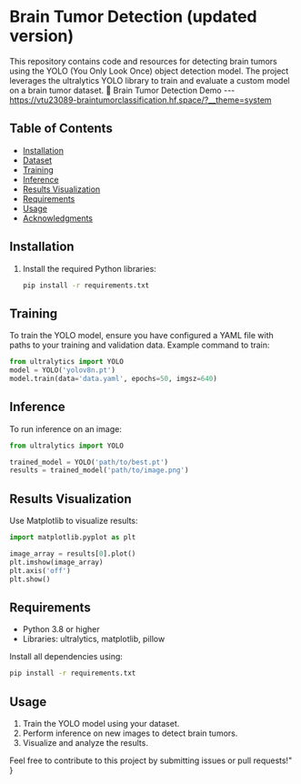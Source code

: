 # Brain Tumor Detection (updated version)

This repository contains code and resources for detecting brain tumors using the YOLO (You Only Look Once) object detection model. The project leverages the ultralytics YOLO library to train and evaluate a custom model on a brain tumor dataset.
🔗 Brain Tumor Detection Demo --- https://vtu23089-braintumorclassification.hf.space/?__theme=system
## Table of Contents
- [Installation](#installation)
- [Dataset](#dataset)
- [Training](#training)
- [Inference](#inference)
- [Results Visualization](#results-visualization)
- [Requirements](#requirements)
- [Usage](#usage)
- [Acknowledgments](#acknowledgments)


## Installation


1. Install the required Python libraries:
    ```bash
    pip install -r requirements.txt
    ```



## Training
To train the YOLO model, ensure you have configured a YAML file with paths to your training and validation data. Example command to train:

```python
from ultralytics import YOLO
model = YOLO('yolov8n.pt')
model.train(data='data.yaml', epochs=50, imgsz=640)
```

## Inference
To run inference on an image:
```python
from ultralytics import YOLO

trained_model = YOLO('path/to/best.pt')
results = trained_model('path/to/image.png')
```

## Results Visualization
Use Matplotlib to visualize results:
```python
import matplotlib.pyplot as plt

image_array = results[0].plot()
plt.imshow(image_array)
plt.axis('off')
plt.show()
```

## Requirements
- Python 3.8 or higher
- Libraries: ultralytics, matplotlib, pillow

Install all dependencies using:
```bash
pip install -r requirements.txt
```

## Usage
1. Train the YOLO model using your dataset.
2. Perform inference on new images to detect brain tumors.
3. Visualize and analyze the results.



Feel free to contribute to this project by submitting issues or pull requests!"
}

